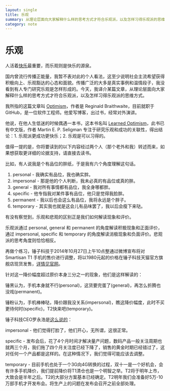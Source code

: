 ```yaml
---
layout: single
title: 乐观
summary: 从理论层面向大家解释什么样的思考方式才符合乐观派，以及怎样习得乐观派的思维方式。
category: note
---
```


# 乐观

人活着[快乐](/note/happiness.html)最重要，而乐观则是快乐的源泉。

国内曾流行传播正能量，我暂不表对此的个人看法，这至少说明社会主流希望获得积极向上、乐观豁达的心态和面貌。传播广泛的大多是真实事例和温情段子，我没看到有人专门研究乐观是怎样形成的。今天，我译介某篇文章，从理论层面向大家解释什么样的思考方式才符合乐观派，以及怎样习得乐观派的思维方式。

我所指的这篇文章叫 [Optimism](http://braythwayt.com/homoiconic/2009/05/01/optimism.html)，作者是 Reginald Braithwaite，目前就职于 GitHub，是一位软件工程师。他爱写博客，出过书，经常对外演讲。

他说，在他人生低迷的时候偶遇一本书，这本书名叫 [Learned Optimism](http://book.douban.com/subject/1759903/)，此书已有中文版，作者 Martin E. P. Seligman 专注于研究乐观和成功的关联性，得出结论：1. 乐观派更成功更快乐；2. 乐观是可以习得的。

值得一提的是，你将要读到的以下内容经过两个人（那个老外和我）转述而来，如果想获取更详细的论据支持，请直接去读书。

比如，有人说我是个有品位的胖纸，于是我有六个角度理解这句话。

1. personal - 我确实有品位，我也确实胖。
2. impersonal - 那是他的个人判断，我未必真的有品位或真的胖。
3. general - 我对所有事情都有品位，我全身哪都胖。
4. specific - 他专指我对某件事有品位，他只是觉得我脸胖。
5. permanent - 我以后也会这么有品位，我将永远是个胖子。
6. temporary - 其实我也就是这会儿有品味罢了，我以后会瘦下来哒。

有没有察觉到，乐观和悲观的区别正是我们如何解读现象和评价。

乐观派通过 personal, general 和 permanent 的角度解读积极现象和正面评价，通过 impersonal, specific 和 temporary 的角度解读消极现象和负面评价。悲观派的思考角度则恰恰相反。

再做个练习，锤子科技于2014年10月27日上午10点整通过微博宣布将对 Smartisan T1 手机的售价进行调整，将以1980元起的价格在锤子科技天猫官方旗舰店现货发售，[详情见官网](http://www.smartisan.com/#news/20141027)。

针对这一降价幅度超过原价本身三分之一的现象，他们是这样解读的：

锤黑认为，手机本身就不行(personal)，这货要完蛋了(general)，再怎么折腾也没戏(permanent)。

锤粉认为，手机棒棒哒，降价跟我没关系(impersonal)，瞧这降价幅度，此时不买更待何时(specific)，T2快来吧(temporary)。

锤子科技CEO罗永浩是[这么说的](http://www.huxiu.com/article/45429/1.html)：

impersonal - 他们觉得打脸了，他们开心，无所谓，这很正常。

specific - 发布会后，花了4个月时间才解决量产问题，数码产品一般关注周期也就两三个月，我们拖了四个月关注度已经下降了，销售的黄金时期已经错过了，这对任何一个产品都是这样的。在这种情况下，我们觉得可能应该去调整。

temporary - 目前手机也处于一个3G向4G转换的过程，双十一是一个好机会，会有许多手机降价，我们提前降价将T1清仓也是一个明智之举。T2将于明年上市，大致会是半年之后。T2的大部分方案基本已经确定。T2明年我们会准备好5万-10万部手机才开发布会。将生产上的问题在发布会召开之前全部处理。
